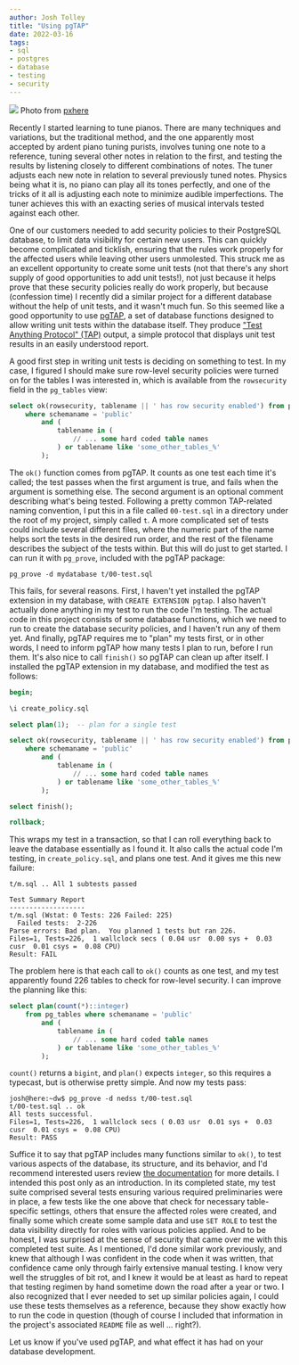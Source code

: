 ```yaml
---
author: Josh Tolley
title: "Using pgTAP"
date: 2022-03-16
tags:
- sql
- postgres
- database
- testing
- security
---
```


![](/blog/2022/03/using-pgtap/piano.jpg)
Photo from [pxhere](https://pxhere.com/en/photo/1292458)

Recently I started learning to tune pianos. There are many techniques and variations, but the traditional method, and the one apparently most accepted by ardent piano tuning purists, involves tuning one note to a reference, tuning several other notes in relation to the first, and testing the results by listening closely to different combinations of notes. The tuner adjusts each new note in relation to several previously tuned notes. Physics being what it is, no piano can play all its tones perfectly, and one of the tricks of it all is adjusting each note to minimize audible imperfections. The tuner achieves this with an exacting series of musical intervals tested against each other.

One of our customers needed to add security policies to their PostgreSQL database, to limit data visibility for certain new users. This can quickly become complicated and ticklish, ensuring that the rules work properly for the affected users while leaving other users unmolested. This struck me as an excellent opportunity to create some unit tests (not that there's any short supply of good opportunities to add unit tests!), not just because it helps prove that these security policies really do work properly, but because (confession time) I recently did a similar project for a different database without the help of unit tests, and it wasn't much fun. So this seemed like a good opportunity to use [pgTAP](https://pgtap.org/), a set of database functions designed to allow writing unit tests within the database itself. They produce ["Test Anything Protocol" (TAP)](http://testanything.org/) output, a simple protocol that displays unit test results in an easily understood report.

A good first step in writing unit tests is deciding on something to test. In my case, I figured I should make sure row-level security policies were turned on for the tables I was interested in, which is available from the `rowsecurity` field in the `pg_tables` view:

```sql
select ok(rowsecurity, tablename || ' has row security enabled') from pg_tables
    where schemaname = 'public'
        and (
            tablename in (
                // ... some hard coded table names
            ) or tablename like 'some_other_tables_%'
        );
```

The `ok()` function comes from pgTAP. It counts as one test each time it's called; the test passes when the first argument is true, and fails when the argument is something else. The second argument is an optional comment describing what's being tested. Following a pretty common TAP-related naming convention, I put this in a file called `00-test.sql` in a directory under the root of my project, simply called `t`. A more complicated set of tests could include several different files, where the numeric part of the name helps sort the tests in the desired run order, and the rest of the filename describes the subject of the tests within. But this will do just to get started. I can run it with `pg_prove`, included with the pgTAP package:

```
pg_prove -d mydatabase t/00-test.sql
```

This fails, for several reasons. First, I haven't yet installed the pgTAP extension in my database, with `CREATE EXTENSION pgtap`. I also haven't actually done anything in my test to run the code I'm testing. The actual code in this project consists of some database functions, which we need to run to create the database security policies, and I haven't run any of them yet. And finally, pgTAP requires me to "plan" my tests first, or in other words, I need to inform pgTAP how many tests I plan to run, before I run them. It's also nice to call `finish()` so pgTAP can clean up after itself. I installed the pgTAP extension in my database, and modified the test as follows:

```sql
begin;

\i create_policy.sql

select plan(1);  -- plan for a single test

select ok(rowsecurity, tablename || ' has row security enabled') from pg_tables
    where schemaname = 'public'
        and (
            tablename in (
                // ... some hard coded table names
            ) or tablename like 'some_other_tables_%'
        );

select finish();

rollback;
```

This wraps my test in a transaction, so that I can roll everything back to leave the database essentially as I found it. It also calls the actual code I'm testing, in `create_policy.sql`, and plans one test. And it gives me this new failure:

```
t/m.sql .. All 1 subtests passed

Test Summary Report
-------------------
t/m.sql (Wstat: 0 Tests: 226 Failed: 225)
  Failed tests:  2-226
Parse errors: Bad plan.  You planned 1 tests but ran 226.
Files=1, Tests=226,  1 wallclock secs ( 0.04 usr  0.00 sys +  0.03 cusr  0.01 csys =  0.08 CPU)
Result: FAIL
```

The problem here is that each call to `ok()` counts as one test, and my test apparently found 226 tables to check for row-level security. I can improve the planning like this:

```sql
select plan(count(*)::integer)
    from pg_tables where schemaname = 'public'
        and (
            tablename in (
                // ... some hard coded table names
            ) or tablename like 'some_other_tables_%'
        );
```

`count()` returns a `bigint`, and `plan()` expects `integer`, so this requires a typecast, but is otherwise pretty simple. And now my tests pass:

```
josh@here:~dw$ pg_prove -d nedss t/00-test.sql
t/00-test.sql .. ok
All tests successful.
Files=1, Tests=226,  1 wallclock secs ( 0.03 usr  0.01 sys +  0.03 cusr  0.01 csys =  0.08 CPU)
Result: PASS
```

Suffice it to say that pgTAP includes many functions similar to `ok()`, to test various aspects of the database, its structure, and its behavior, and I'd recommend interested users review [the documentation](https://pgtap.org/documentation.html) for more details. I intended this post only as an introduction. In its completed state, my test suite comprised several tests ensuring various required preliminaries were in place, a few tests like the one above that check for necessary table-specific settings, others that ensure the affected roles were created, and finally some which create some sample data and use `SET ROLE` to test the data visibility directly for roles with various policies applied. And to be honest, I was surprised at the sense of security that came over me with this completed test suite. As I mentioned, I'd done similar work previously, and knew that although I was confident in the code when it was written, that confidence came only through fairly extensive manual testing. I know very well the struggles of bit rot, and I knew it would be at least as hard to repeat that testing regimen by hand sometime down the road after a year or two. I also recognized that I ever needed to set up similar policies again, I could use these tests themselves as a reference, because they show exactly how to run the code in question (though of course I included that information in the project's associated `README` file as well ... right?). 

Let us know if you've used pgTAP, and what effect it has had on your database development.
